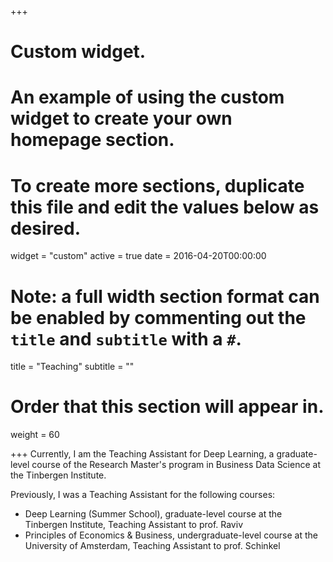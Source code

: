 +++
# Custom widget.
# An example of using the custom widget to create your own homepage section.
# To create more sections, duplicate this file and edit the values below as desired.
widget = "custom"
active = true
date = 2016-04-20T00:00:00

# Note: a full width section format can be enabled by commenting out the `title` and `subtitle` with a `#`.
title = "Teaching"
subtitle = ""

# Order that this section will appear in.
weight = 60

+++
Currently, I am the Teaching Assistant for Deep Learning, a graduate-level course of the Research Master's program in Business Data Science at the Tinbergen Institute.

Previously, I was a Teaching Assistant for the following courses:

- Deep Learning (Summer School), graduate-level course at the Tinbergen Institute, Teaching Assistant to prof. Raviv
- Principles of Economics & Business, undergraduate-level course at the University of Amsterdam, Teaching Assistant to prof. Schinkel
